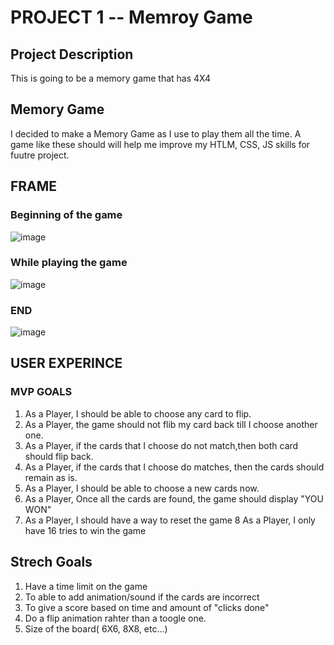 # PROJECT 1 -- Memroy Game 

## Project Description
This is going to be a memory game that has 4X4

## Memory Game
I decided to make a Memory Game as I use to play them all the time.   A game like these should will help me improve my HTLM, CSS, JS skills
for fuutre project.

## FRAME

### Beginning of the game
![image](https://user-images.githubusercontent.com/122843130/221380542-46bea209-ef13-4f0a-a237-6be9fa9c7f03.png)

### While playing the game
![image](https://user-images.githubusercontent.com/122843130/221380682-0274342b-42ed-4592-9f72-e8e92cd3a222.png)

### END

![image](https://user-images.githubusercontent.com/122843130/221380785-b5d9aa2c-c584-4e41-87f1-de649ffb27fa.png)


## USER EXPERINCE

### MVP GOALS

1. As a Player, I should be able to choose any card to flip.
2. As a Player, the game should not flib my card back till I choose another one.
3. As a Player, if the cards that I choose do not match,then both card should flip back.
4. As a Player, if the cards that I choose do matches, then the cards should remain as is.
5. As a Player, I should be able to choose a new cards now.
6. As a Player, Once all the cards are found, the game should display "YOU WON"
7. As a Player, I should have a way to reset the game
8  As a Player, I only have 16 tries to win the game



## Strech Goals
1.  Have a time limit on the game
2.  To able to add animation/sound if the cards are incorrect
3.  To give a score based on time and amount of "clicks done"
4.  Do a flip animation rahter than a toogle one. 
5.  Size of the board( 6X6, 8X8, etc...)
